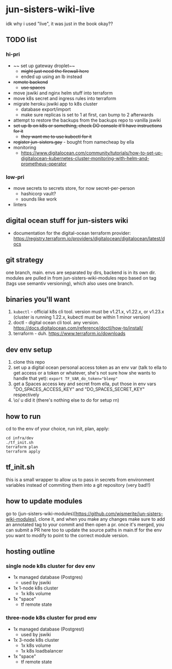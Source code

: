 # jun-sisters-wiki-live

idk why i used "live", it was just in the book okay??

## TODO list

### hi-pri
* ~~ set up gateway droplet~~ 
  - ~~might just need the firewall here~~
  - ended up using an lb instead
* ~~remote backend~~
  - ~~use spaces~~
* move jswiki and nginx helm stuff into terraform
* move k8s secret and ingress rules into terraform
* migrate heroku jswiki app to k8s cluster
  - database export/import
  - make sure replicas is set to 1 at first, can bump to 2 afterwards
* attempt to restore the backups from the backups repo to vanilla jswiki
* ~~set up lb on k8s or something, check DO console it'll have instructions for it~~
  - ~~they want me to use kubectl for it~~
* ~~register jun-sisters.gay~~ - bought from namecheap by ella
* monitoring 
  - https://www.digitalocean.com/community/tutorials/how-to-set-up-digitalocean-kubernetes-cluster-monitoring-with-helm-and-prometheus-operator

### low-pri
* move secrets to secrets store, for now secret-per-person
  - hashicorp vault?
  - sounds like work
* linters


## digital ocean stuff for jun-sisters wiki 

* documentation for the digital-ocean terraform provider: https://registry.terraform.io/providers/digitalocean/digitalocean/latest/docs

## git strategy
one branch, main.  envs are separated by dirs, backend is in its own dir.  modules are pulled in from jun-sisters-wiki-modules repo based on tag (tags use semantiv versioning), which also uses one branch.

## binaries you'll want
1. `kubectl` - official k8s cli tool. version must be v1.21.x, v1.22.x, or v1.23.x (cluster is running 1.22.x, kubectl must be within 1 minor version)
2. doctl - digital ocean cli tool.  any version.  https://docs.digitalocean.com/reference/doctl/how-to/install/
3. terraform - duh. https://www.terraform.io/downloads

## dev env setup
1. clone this repo
2. set up a digital ocean personal access token as an env var (talk to ella to get access or a token or whatever, she's not sure how she wants to handle that yet): 
  `export TF_VAR_do_token="bleep"`
3. get a Spaces access key and secret from ella, put those in env vars "DO_SPACES_ACCESS_KEY" and "DO_SPACES_SECRET_KEY" respectively
4. \o/ u did it (there's nothing else to do for setup rn)

## how to run
cd to the env of your choice, run init, plan, apply:

```
cd infra/dev
./tf_init.sh
terraform plan
terraform apply
```

## tf_init.sh
this is a small wrapper to allow us to pass in secrets from
environment variables instead of commiting them into a git repository (very bad!!)

## how to update modules
go to (jun-sisters-wiki-modules)[https://github.com/wismerite/jun-sisters-wiki-modules], clone it, and when you make any changes make sure to add an annotated tag to your commit and then open a pr.  once it's merged, you can submit a PR here too to update the source paths in main.tf for the env you want to modify to point to the correct module version.

## hosting outline

### single node k8s cluster for dev env
- 1x managed database (Postgres)
  - used by jswiki
- 1x 1-node k8s cluster
  - 1x k8s volume
- 1x "space"
  - tf remote state

### three-node k8s cluster for prod env
- 1x managed database (Postgrest)
  - used by jswiki
- 1x 3-node k8s cluster
  - 1x k8s volume
  - 1x k8s loadbalancer
- 1x "space"
  - tf remote state




